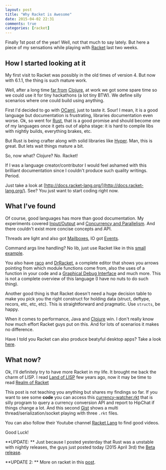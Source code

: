 ```yaml
---
layout: post
title: "Why Racket is Awesome"
date: 2015-04-02 22:31
comments: true
categories: [racket]
---
```


Finally 1st post of the year! Well, not that much to say lately. But here a piece of my sensations while playing with [Racket](http://racket-lang.org/) last two weeks.

<!--more-->
How I started looking at it
----

My first visit to Racket was possibly in the old times of version 4. But now with 6.1.1, the thing is such mature work.

Well, after a long time [far from](http://www.reddit.com/r/Clojure/comments/2r63gt/why_did_you_stop_using_clojure/cnkez0i) [Clojure](http://clojure.org/), at work we got some spare time so we could use it for tiny hackathons (a lot tiny BTW). We define silly scenarios where one could build using anything.

First I'd decided to go with [OCaml](https://ocaml.org/), just to taste it. Sour! I mean, it is a good language but documentation is frustrating, libraries documentation even worse. Ok, so went for [Rust](http://www.rust-lang.org/), that is a good promise and should become one of my languages once it gets out of alpha stage: it is hard to compile libs with nightly builds, everything brakes, etc.

But Rust is being crafter along with solid libraries like [Hyper](http://hyperium.github.io/hyper/hyper/index.html). Man, this is great. But lets wait things mature a bit.

So, now what? Clojure? No. Racket!

If I was a language creator/contributor I would feel ashamed with this brilliant documentation since I couldn't produce such quality writings. Period.

Just take a look at [http://docs.racket-lang.org/](http://docs.racket-lang.org/). See? You just want to start coding right now.

What I've found
---

Of course, good languages has more than good documentation. My experiments covered [Input/Output](http://docs.racket-lang.org/reference/input-and-output.html) and [Concurrency and Parallelism](http://docs.racket-lang.org/reference/concurrency.html). And there couldn't exist more concise concepts and API.

Threads are light and also got [Mailboxes](http://docs.racket-lang.org/reference/threads.html#%28part._threadmbox%29), IO got [Events](http://docs.racket-lang.org/reference/port-lib.html#%28part._.Port_.Events%29).

Command args line handling? No lib, just use Racket like in this [small example](https://gist.github.com/paulosuzart/4c730a14ff9b3fff6fac#file-guess-server-rkt-L73).

You also have [raco](http://docs.racket-lang.org/guide/cmdline-tools.html#%28part._compile%29) and [DrRacket](http://docs.racket-lang.org/drracket/index.html), a complete editor that shows you arrows pointing from which module functions come from, also the uses of a function in your code and a [Graphical Debug Interface](http://docs.racket-lang.org/drracket/debugger.html) and much more. This is not a complete overview of this language (I have no nuts to do such thing).

Another good thing is that Racket doesn't need a huge decision table to make you pick you the right construct for holding data (struct, deftype, recors, etc, etc, etc). This is straightforward and pragmatic. Use `structs`, be happy.

When it comes to performance, Java and [Clojure](http://benchmarksgame.alioth.debian.org/u64/compare.php?lang=clojure&lang2=racket) win. I don't really know how much effort Racket guys put on this. And for lots of scenarios it makes no difference.

Have I told you Racket can also produce beatyful desktop apps? Take a look [here](http://docs.racket-lang.org/gui/index.html).

What now?
---

Ok, I'll definitely try to have more Racket in my life. It brought me back the charm of LISP. I read [Land of LISP](http://www.amazon.com/Land-Lisp-Learn-Program-Game/dp/1593272812/ref=sr_1_1?s=books&ie=UTF8&qid=1428021425&sr=1-1&keywords=land+of+lisp) few years ago, now it may be time to read [Realm of Racket](http://www.amazon.com/dp/1593274912/ref=cm_sw_su_dp)

This post is not teaching you anything but shares my findings so far. If you want to see some **code** you can access this [currency-watcher.rkt](https://gist.github.com/paulosuzart/96197abdbf68b078545c) that is silly program to query a currency conversion API and report to HipChat if things change a lot. And this second [Gist](https://gist.github.com/paulosuzart/4c730a14ff9b3fff6fac) shows a multi thread/serialization/socket playing with three `.rkt` files.

You can also follow their Youtube channel [Racket Lang](https://www.youtube.com/channel/UC8uSLYDanXDnP9Yn8UrTNzQ) to find good videos.

Good Luck!

**UPDATE: ** Just because I posted yesterday that Rust was a unstable with nightly releases, the guys just posted today (2015 April 3rd) the [Beta release](http://blog.rust-lang.org/2015/04/03/Rust-1.0-beta.html).

**UPDATE 2: ** More on racket in this [post](http://paulosuzart.github.io/blog/2017/11/27/removing-dockerhub-tags-with-racket/).